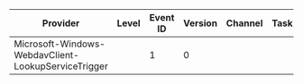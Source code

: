 Provider                                             |  Level  |  Event ID  |  Version  |  Channel  |  Task  |  Opcode  |  Keyword  |  Message
-----------------------------------------------------|---------|------------|-----------|-----------|--------|----------|-----------|---------
Microsoft-Windows-WebdavClient-LookupServiceTrigger  |         |  1         |  0        |           |        |          |           |
